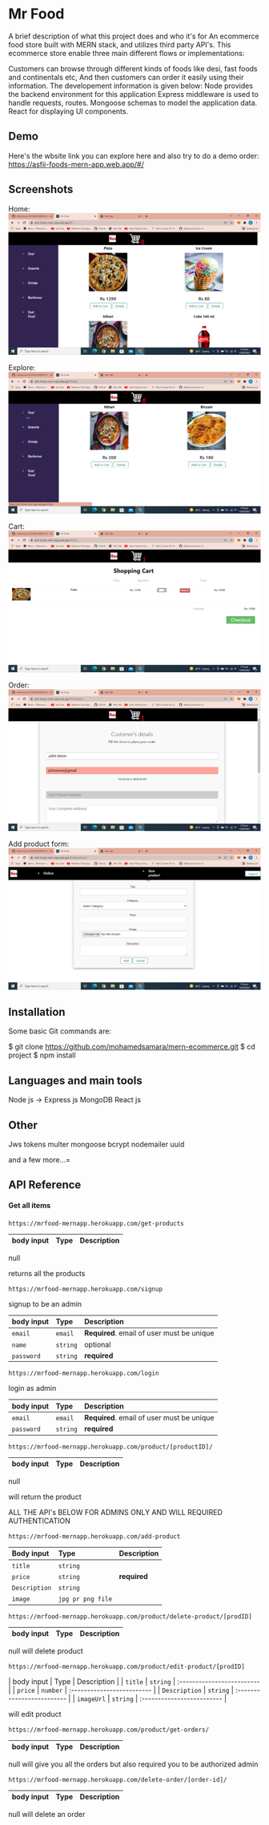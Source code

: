 
# Mr Food

A brief description of what this project does and who it's for
An ecommerce food store built with MERN stack, and utilizes third party API's. This ecommerce store enable three main different flows or implementations:

Customers can browse through different kinds of foods like desi, fast foods and continentals etc,
And then customers can order it easily using their information.
The developement information is given below:
Node provides the backend environment for this application
Express middleware is used to handle requests, routes.
Mongoose schemas to model the application data.
React for displaying UI components.



## Demo

Here's the wbsite link you can explore here and also try to do a demo order: 
https://asfii-foods-mern-app.web.app/#/


## Screenshots
Home:
![](frontend/public/home.png)

Explore:
![](frontend/public/Categories.png)

Cart:
![](frontend/public/cart.png)

Order:
![](frontend/public/order.png)

Add product form:
![](frontend/public/2022-02-13%20(7).png)




## Installation

Some basic Git commands are:

$ git clone https://github.com/mohamedsamara/mern-ecommerce.git
$ cd project
$ npm install
## Languages and main tools
Node js -> Express js
MongoDB
React js

## Other
Jws tokens
multer
mongoose
bcrypt
nodemailer
uuid

and a few more...=
## API Reference

#### Get all items

```http
https://mrfood-mernapp.herokuapp.com/get-products
```

| body input | Type     | Description                |
| :-------- | :------- | :------------------------- |
null

 returns all the products

```http
https://mrfood-mernapp.herokuapp.com/signup
```

signup to be an admin

| body input | Type     | Description                       |
| :-------- | :------- | :-------------------------------- |
| `email`      | `email` | **Required**. email of user must be unique |
| `name` | `string` | optional |
| `password`| `string`| **required**

```http
https://mrfood-mernapp.herokuapp.com/login
```

login as admin

| body input | Type     | Description                       |
| :-------- | :------- | :-------------------------------- |
| `email`      | `email` | **Required**. email of user must be unique |
| `password`| `string`| **required**



```http
https://mrfood-mernapp.herokuapp.com/product/[productID]/
```

| body input | Type     | Description                |
| :-------- | :------- | :------------------------- |
null

will return the product

ALL THE API's BELOW FOR ADMINS ONLY AND WILL REQUIRED AUTHENTICATION

```http
https://mrfood-mernapp.herokuapp.com/add-product
```

| Body input | Type     | Description                       |
| :-------- | :------- | :-------------------------------- |
| `title`      | `string` |  |
| `price`| `string`| **required**
|`Description`| `string` | 
|`image`| `jpg pr png file` |

```http
https://mrfood-mernapp.herokuapp.com/product/delete-product/[prodID]
```

| body input | Type     | Description                |
| :-------- | :------- | :------------------------- |
null
 will delete product

```http
https://mrfood-mernapp.herokuapp.com/product/edit-product/[prodID]
```

| body input | Type     | Description                |
| `title` | `string` | :------------------------- |
| `price` | `number` | :------------------------- |
| `Description` | `string` | :------------------------- |
| `imageUrl` | `string` | :------------------------- |

 will edit product



```http
https://mrfood-mernapp.herokuapp.com/product/get-orders/
```

| body input | Type     | Description                |
| :-------- | :------- | :------------------------- |
null
 will give you all the orders but also required you to be authorized admin

```http
https://mrfood-mernapp.herokuapp.com/delete-order/[order-id]/
```

| body input | Type     | Description                |
| :-------- | :------- | :------------------------- |
null
 will delete an order 
